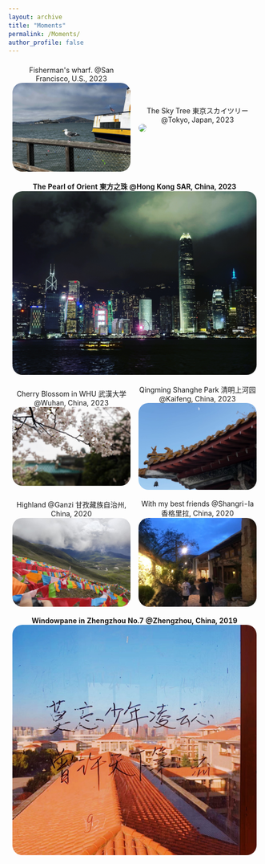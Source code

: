 ```yaml
---
layout: archive
title: "Moments"
permalink: /Moments/
author_profile: false
---
```


<table style="width:100%;border:0px;border-spacing:0px;border-collapse:separate;margin-right:0;margin-left:0;font-size:1.0em;">
  <tr>
    <td style="padding:8px;width:50%;vertical-align:middle;horizontal-align:middle;border:none;">
    <center>Fisherman's wharf. @San Francisco, U.S., 2023</center>
      <a href="/images/Moments/IMG_3652.jpg">
      <img src='/images/Moments/IMG_3652.jpg' style="border-radius:20px;">
      </a>
    </td>
    <td style="padding:8px;width:30%;vertical-align:middle;horizontal-align:middle;border:none;">
    <center>The Sky Tree 東京スカイツリー @Tokyo, Japan, 2023</center>
      <a href="/images/Moments/IMG_1063.jpg">
      <img src='/images/Moments/IMG_1063.jpg' style="border-radius:20px;">
      </a>
    </td>
      </tr>
  
  <tr>
    <th colspan="2" style="padding:8px;width:100%;vertical-align:middle;horizontal-align:middle;border:none;">
    <center>The Pearl of Orient 東方之珠 @Hong Kong SAR, China, 2023</center>
      <a href="/images/Moments/HK.JPG">
      <img src='/images/Moments/HK.JPG' style="border-radius:20px;">
      </a>
    </th>
  </tr>
  
  <tr>
    <td style="padding:8px;width:50%;vertical-align:middle;horizontal-align:middle;border:none;">
    <center>Cherry Blossom in WHU 武漢大学 @Wuhan, China, 2023</center>
      <a href="/images/Moments/IMG_6638.JPG">
      <img src='/images/Moments/IMG_6638.JPG' style="border-radius:20px;">
      </a>
    </td>
    <td style="padding:8px;width:50%;vertical-align:middle;horizontal-align:middle;border:none;">
    <center>Qingming Shanghe Park 清明上河园 @Kaifeng, China, 2023</center>
      <a href="/images/Moments/IMG_5494.jpg">
      <img src='/images/Moments/IMG_5494.jpg' style="border-radius:20px;">
      </a>
    </td>
      </tr>
  
   <tr>
    <td style="padding:8px;width:50%;vertical-align:middle;horizontal-align:middle;border:none;">
    <center>Highland @Ganzi 甘孜藏族自治州, China, 2020</center>
      <a href="/images/Moments/Ganzi2020.jpeg">
      <img src='/images/Moments/Ganzi2020.jpeg' style="border-radius:20px;">
      </a>
    </td>
    <td style="padding:8px;width:50%;vertical-align:middle;horizontal-align:middle;border:none;">
    <center>With my best friends @Shangri-la 香格里拉, China, 2020</center>
      <a href="/images/Moments/IMG_6639.JPG">
      <img src='/images/Moments/IMG_6639.JPG' style="border-radius:20px;">
      </a>
    </td>
       </tr>  
  <tr>
    <th colspan="2" style="padding:8px;width:100%;vertical-align:middle;horizontal-align:middle;border:none;">
    <center>Windowpane in Zhengzhou No.7 @Zhengzhou, China, 2019</center>
      <a href="/images/Moments/SunsetZZ7Z2019.jpg">
      <img src='/images/Moments/SunsetZZ7Z2019.jpg' style="border-radius:20px;">
      </a>
    </th>
  </tr>
     
  
</table>


<!-- <center>Sakura in WHU. @Wuhan, China, 2021</center>

[![me](/images/sakuraWHU2021.JPG)](/images/sakuraWHU2021.jpg) -->

<!-- <center>Summer vacation with Z. Wang, S. Zhang, S. Yang, and D. Shi. @Ganzi, China, 2020</center>

[![me](/images/Ganzi2020.jpeg)](/images/Ganzi2020.jpeg) -->

<!-- <center>Summer vacation with Z. Wang, S. Zhang, S. Yang, and D. Shi. @Ganzi, China, 2020</center>

[![me](/images/Shangrila2020.jpeg)](/images/Shangrila2020.jpeg) -->

<!-- <center>Summer vacation with Z. Wang, S. Zhang, S. Yang, and D. Shi. @Shangri-la, China, 2020</center>

[![me](/images/Shangrila2020.jpeg)](/images/Shangrila2020.jpeg) -->

<!-- <center>Windowpane in Zhengzhou No.7 @Zhengzhou, China, 2019</center>

[![me](/images/SunsetZZ7Z2019.jpg)](/images/SunsetZZ7Z2019.jpg) -->
